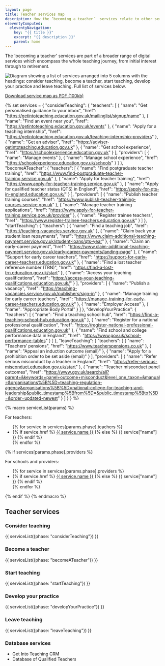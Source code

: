 ```yaml
---
layout: page
title: Teacher services map
description: How the ‘becoming a teacher’  services relate to other services in the teaching journey
eleventyComputed:
  eleventyNavigation:
    key: "{{ title }}"
    excerpt: "{{ description }}"
    parent: home
---
```


The 'becoming a teacher' services are part of a broader range of digital services which encompass the whole teaching journey, from initial interest through to retirement.

<img src="service-map.png" alt="Diagram showing a list of services arranged into 5 columns with the headings: consider teaching, become a teacher, start teaching, develop your practice and leave teaching. Full list of services below.">

[Download service map as PDF (100kb)](service-map.pdf)


{% set services = {
  "considerTeaching": {
    "teachers": [
      {
        "name": "Get personalised guidance to your inbox",
        "href": "https://getintoteaching.education.gov.uk/mailinglist/signup/name"
      },
      {
        "name": "Find an event near you",
        "href": "https://getintoteaching.education.gov.uk/events"
      },
      {
        "name": "Apply for a teaching internship",
        "href": "https://getintoteaching.education.gov.uk/teaching-internship-providers"
      },
      {
        "name": "Get an adviser",
        "href": "https://adviser-getintoteaching.education.gov.uk"
      },
      {
        "name": "Get school experience",
        "href": "https://schoolexperience.education.gov.uk"
      }
    ],
    "providers": [
      {
        "name": "Manage events"
      },
      {
        "name": "Manage school experience",
        "href": "https://schoolexperience.education.gov.uk/schools"
      }
    ]
  },
  "becomeATeacher": {
    "teachers": [
      {
        "name": "Find postgraduate teacher training",
        "href": "https://www.find-postgraduate-teacher-training.service.gov.uk"
      },
      {
        "name": "Apply for teacher training",
        "href": "https://www.apply-for-teacher-training.service.gov.uk"
      },
      {
        "name": "Apply for qualified teacher status (QTS) in England",
        "href": "https://apply-for-qts-in-england.education.gov.uk/"
      }
    ],
    "providers": [
      {
        "name": "Publish teacher training courses",
        "href": "https://www.publish-teacher-training-courses.service.gov.uk"
      },
      {
        "name": "Manage teacher training applications",
        "href": "https://www.apply-for-teacher-training.service.gov.uk/provider"
      },
      {
        "name": "Register trainee teachers",
        "href": "https://www.register-trainee-teachers.education.gov.uk"
      }
    ]
  },
  "startTeaching": {
    "teachers": [
      {
        "name": "Find a teaching job",
        "href": "https://teaching-vacancies.service.gov.uk"
      },
      {
        "name": "Claim back your student loan repayments",
        "href": "https://www.claim-additional-teaching-payment.service.gov.uk/student-loans/qts-year"
      },
      {
        "name": "Claim an early-career payment",
        "href": "https://www.claim-additional-teaching-payment.service.gov.uk/early-career-payments/landing-page"
      },
      {
        "name": "Support for early career teachers",
        "href": "https://support-for-early-career-teachers.education.gov.uk"
      },
      {
        "name": "Find a lost teacher reference number (TRN)",
        "href": "https://find-a-lost-trn.education.gov.uk/start"
      },
      {
        "name": "Access your teaching qualifications",
        "href": "https://access-your-teaching-qualifications.education.gov.uk/"
      }
    ],
    "providers": [
      {
        "name": "Publish a vacancy",
        "href": "https://teaching-vacancies.service.gov.uk/publishers/sign-in"
      },
      {
        "name": "Manage training for early career teachers",
        "href": "https://manage-training-for-early-career-teachers.education.gov.uk"
      },
      {
        "name": "Employer Access"
      },
      {
        "name": "Appropriate Body Portal"
      }
    ]
  },
  "developYourPractice": {
    "teachers": [
      {
        "name": "Find a teaching school hub",
        "href": "https://find-a-teaching-school-hub.education.gov.uk"
      },
      {
        "name": "Register for a national professional qualification",
        "href": "https://register-national-professional-qualifications.education.gov.uk"
      },
      {
        "name": "Find school and college performance data in England",
        "href": "https://www.gov.uk/school-performance-tables"
      }
    ]
  },
  "leaveTeaching": {
    "teachers": [
      {
        "name": "Teachers’ pensions",
        "href": "https://www.teacherspensions.co.uk"
      },
      {
        "name": "Appeal an induction outcome (email)"
      },
      {
        "name": "Apply for a prohibition order to be set aside (email)"
      }
    ],
    "providers": [
      {
        "name": "Refer serious misconduct by a teacher in England",
        "href": "https://refer-serious-misconduct.education.gov.uk/start"
      },
      {
        "name": "Teacher misconduct panel outcomes",
        "href": "https://www.gov.uk/search/all?parent=&keywords=panel+outcome+misconduct&level_one_taxon=&manual=&organisations%5B%5D=teaching-regulation-agency&organisations%5B%5D=national-college-for-teaching-and-leadership&public_timestamp%5Bfrom%5D=&public_timestamp%5Bto%5D=&order=updated-newest"
      }
    ]
  }
} %}


{% macro serviceList(params) %}
  <p class="govuk-body-s">For teachers:</p>
  <ul class="govuk-list govuk-list--bullet govuk-!-font-size-16">
    {% for service in services[params.phase].teachers %}
      <li>
        {% if service.href %}
          <a href="{{ service.href }}" class="govuk-link">{{ service.name }}</a>
        {% else %}
          {{ service["name"] }}
        {% endif %}
      </li>
    {% endfor %}
  </ul>

  {% if services[params.phase].providers %}
  <p class="govuk-body-s">For schools and providers:</p>
  <ul class="govuk-list govuk-list--bullet govuk-!-font-size-16">
    {% for service in services[params.phase].providers %}
      <li>
        {% if service.href %}
          <a href="{{ service.href }}" class="govuk-link">{{ service.name }}</a>
        {% else %}
          {{ service["name"] }}
        {% endif %}
      </li>
    {% endfor %}
  </ul>
  {% endif %}
{% endmacro %}

<h2 class="govuk-heading-m">Teacher services</h2>
<div class="govuk-grid-row">
  <div class="app-grid-column-one-fifth">
  <h3 class="govuk-heading-s">Consider teaching</h3>
  {{ serviceList({phase: "considerTeaching"}) }}
  </div>
  <div class="app-grid-column-one-fifth">
  <h3 class="govuk-heading-s">Become a teacher</h3>
  {{ serviceList({phase: "becomeATeacher"}) }}
  </div>
  <div class="app-grid-column-one-fifth">
  <h3 class="govuk-heading-s">Start teaching</h3>
  {{ serviceList({phase: "startTeaching"}) }}
  </div>
  <div class="app-grid-column-one-fifth">
  <h3 class="govuk-heading-s">Develop your practice</h3>
  {{ serviceList({phase: "developYourPractice"}) }}
  </div>
  <div class="app-grid-column-one-fifth">
  <h3 class="govuk-heading-s">Leave teaching</h3>
  {{ serviceList({phase: "leaveTeaching"}) }}
  </div>
</div>

<h3 class="govuk-body">Database services</h3>

<ul class="govuk-list govuk-list--bullet govuk-!-font-size-16">
  <li>Get Into Teaching CRM</li>
  <li>Database of Qualified Teachers</li>
</ul>
